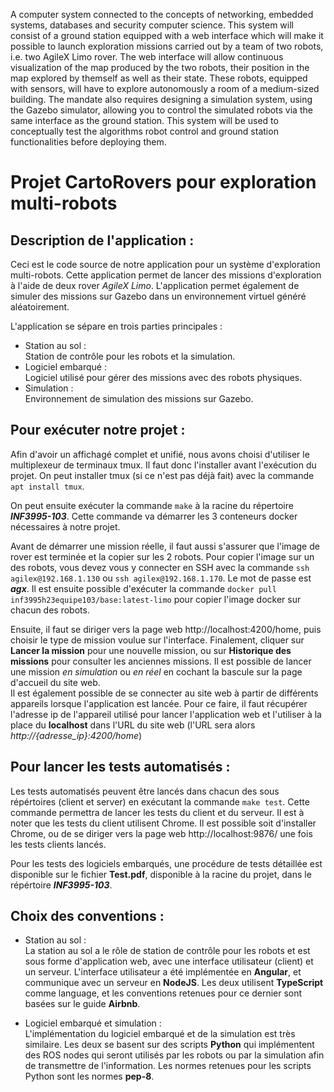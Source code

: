 A computer system connected to the concepts of networking, embedded systems, databases and security
computer science. This system will consist of a ground station equipped with a web interface
which will make it possible to launch exploration missions carried out by a team of two
robots, i.e. two AgileX Limo rover. The web interface will allow continuous visualization of the map
produced by the two robots, their position in the map explored by themself as well as their state. These robots, equipped with sensors, will have to explore
autonomously a room of a medium-sized building.
The mandate also requires designing a simulation system, using the
Gazebo simulator, allowing you to control the simulated robots via the same interface as
the ground station. This system will be used to conceptually test the algorithms
robot control and ground station functionalities before deploying them.

# Projet CartoRovers pour exploration multi-robots

## Description de l'application :

Ceci est le code source de notre application pour un système d'exploration multi-robots. Cette application permet de lancer des missions d'exploration à l'aide de deux rover *AgileX Limo*.
L'application permet également de simuler des missions sur Gazebo dans un environnement virtuel généré aléatoirement.

L'application se sépare en trois parties principales :

- Station au sol :\
	Station de contrôle pour les robots et la simulation.
- Logiciel embarqué :\
	Logiciel utilisé pour gérer des missions avec des robots physiques.
- Simulation :\
	Environnement de simulation des missions sur Gazebo.

## Pour exécuter notre projet :

Afin d'avoir un affichagé complet et unifié, nous avons choisi d'utiliser le multiplexeur de terminaux  tmux. Il faut donc l'installer avant l'exécution du projet.
On peut installer tmux (si ce n'est pas déjà fait) avec la commande ```apt install tmux```.

On peut ensuite exécuter la commande ```make``` à la racine du répertoire ***INF3995-103***.
Cette commande va démarrer les 3 conteneurs docker nécessaires à notre projet.

Avant de démarrer une mission réelle, il faut aussi s'assurer que l'image de rover est terminée et la copier sur les 2 robots. 
Pour copier l'image sur un des robots, vous devez vous y connecter en SSH avec la commande ```ssh agilex@192.168.1.130``` ou ```ssh agilex@192.168.1.170```. Le mot de passe est ***agx***. Il est ensuite possible d'exécuter la commande ```docker pull inf3995h23equipe103/base:latest-limo``` pour copier l'image docker sur chacun des robots.

Ensuite, il faut se diriger vers la page web http://localhost:4200/home, puis choisir le type de mission voulue sur l'interface. Finalement, cliquer sur **Lancer la mission** pour une nouvelle mission, ou sur **Historique des missions** pour consulter les anciennes missions. Il est possible de lancer une mission *en simulation* ou  *en réel* en cochant la bascule sur la page d'accueil du site web.\
Il est également possible de se connecter au site web à partir de différents appareils lorsque l'application est lancée. Pour ce faire, il faut récupérer l'adresse ip de l'appareil utilisé pour lancer l'application web et l'utiliser à la place du **localhost** dans l'URL du site web (l'URL sera alors *http://{adresse_ip}:4200/home*)

## Pour lancer les tests automatisés :

Les tests automatisés peuvent être lancés dans chacun des sous répértoires (client et server) en exécutant la commande ```make test```.
Cette commande permettra de lancer les tests du client et du serveur. Il est à noter que les tests du client utilisent Chrome.
Il est possible soit d'installer Chrome, ou de se diriger vers la page web http://localhost:9876/ une fois les tests clients lancés.

Pour les tests des logiciels embarqués, une procédure de tests détaillée est disponible sur le fichier **Test.pdf**, disponible à la racine du projet, dans le répértoire ***INF3995-103***.

## Choix des conventions :

- Station au sol :\
	La station au sol a le rôle de station de contrôle pour les robots et est sous forme d'application web, avec une interface utilisateur (client) et un serveur. L'interface utilisateur a été implémentée en **Angular**, et communique avec un serveur en **NodeJS**. Les deux utilisent **TypeScript** comme language, et les conventions retenues pour ce dernier sont basées sur le guide **Airbnb**.

- Logiciel embarqué et simulation :\
	L'implémentation du logiciel embarqué et de la simulation est très similaire. Les deux se basent sur des scripts **Python** qui implémentent des ROS nodes qui seront utilisés par les robots ou par la simulation afin de transmettre de l'information. Les normes retenues pour les scripts Python sont les normes **pep-8**.
